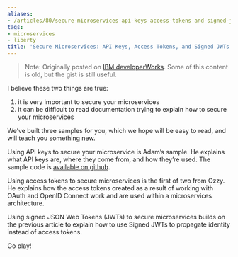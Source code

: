 ```yaml
---
aliases:
- /articles/80/secure-microservices-api-keys-access-tokens-and-signed-jwts
tags:
- microservices
- liberty
title: 'Secure Microservices: API Keys, Access Tokens, and Signed JWTs'
---
```


> Note: Originally posted on [IBM developerWorks](https://developer.ibm.com/wasdev/blog/2015/12/04/secure-microservices-api-keys-access-tokens-signed-jwts/). Some of this content is old, but the gist is still useful.

I believe these two things are true:

1. it is very important to secure your microservices
2. it can be difficult to read documentation trying to explain how to secure your microservices

We’ve built three samples for you, which we hope will be easy to read, and will teach you something new.

Using API keys to secure your microservice is Adam’s sample. He explains what API keys are, where they come from, and how they’re used. The sample code is [available on github](https://github.com/WASdev/sample.microservices.security).

Using access tokens to secure microservices is the first of two from Ozzy. He explains how the access tokens created as a result of working with OAuth and OpenID Connect work and are used within a microservices architecture.

Using signed JSON Web Tokens (JWTs) to secure microservices builds on the previous article to explain how to use Signed JWTs to propagate identity instead of access tokens.

Go play!